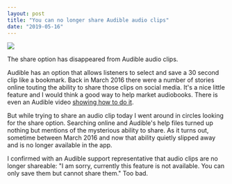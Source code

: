 ```yaml
---
layout: post
title: "You can no longer share Audible audio clips"
date: "2019-05-16"
---
```


![](images/IMG_2084-473x1024.png)

The share option has disappeared from Audible audio clips.

Audible has an option that allows listeners to select and save a 30 second clip like a bookmark. Back in March 2016 there were a number of stories online touting the ability to share those clips on social media. It's a nice little feature and I would think a good way to help market audiobooks. There is even an Audible video [showing how to do it](https://www.facebook.com/Audible/videos/10154795159465812/?v=10154795159465812).

But while trying to share an audio clip today I went around in circles looking for the share option. Searching online and Audible's help files turned up nothing but mentions of the mysterious ability to share. As it turns out, sometime between March 2016 and now that ability quietly slipped away and is no longer available in the app.

I confirmed with an Audible support representative that audio clips are no longer shareable: "I am sorry, currently this feature is not available. You can only save them but cannot share them." Too bad.
